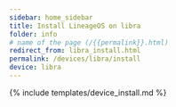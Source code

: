 ```yaml
---
sidebar: home_sidebar
title: Install LineageOS on libra
folder: info
# name of the page (/{{permalink}}.html)
redirect_from: libra_install.html
permalink: /devices/libra/install
device: libra
---
```

{% include templates/device_install.md %}
